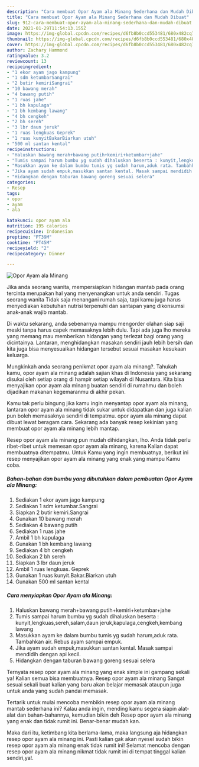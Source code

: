 ```yaml
---
description: "Cara membuat Opor Ayam ala Minang Sederhana dan Mudah Dibuat"
title: "Cara membuat Opor Ayam ala Minang Sederhana dan Mudah Dibuat"
slug: 912-cara-membuat-opor-ayam-ala-minang-sederhana-dan-mudah-dibuat
date: 2021-01-29T11:54:13.155Z
image: https://img-global.cpcdn.com/recipes/d6fb8b0ccd553481/680x482cq70/opor-ayam-ala-minang-foto-resep-utama.jpg
thumbnail: https://img-global.cpcdn.com/recipes/d6fb8b0ccd553481/680x482cq70/opor-ayam-ala-minang-foto-resep-utama.jpg
cover: https://img-global.cpcdn.com/recipes/d6fb8b0ccd553481/680x482cq70/opor-ayam-ala-minang-foto-resep-utama.jpg
author: Zachary Hammond
ratingvalue: 3.2
reviewcount: 13
recipeingredient:
- "1 ekor ayam jago kampung"
- "1 sdm ketumbarSangrai"
- "2 butir kemiriSangrai"
- "10 bawang merah"
- "4 bawang putih"
- "1 ruas jahe"
- "1 bh kapulaga"
- "1 bh kembang lawang"
- "4 bh cengkeh"
- "2 bh sereh"
- "3 lbr daun jeruk"
- "1 ruas lengkuas Geprek"
- "1 ruas kunyitBakarBiarkan utuh"
- "500 ml santan kental"
recipeinstructions:
- "Haluskan bawang merah+bawang putih+kemiri+ketumbar+jahe"
- "Tumis sampai harum bumbu yg sudah dihaluskan beserta : kunyit,lengkuas,sereh,salam,daun jeruk,kapulaga,cengkeh,kembang lawang"
- "Masukkan ayam ke dalam bumbu tumis yg sudah harum,aduk rata. Tambahkan air. Rebus ayam sampai empuk."
- "Jika ayam sudah empuk,masukkan santan kental. Masak sampai mendidih dengan api kecil."
- "Hidangkan dengan taburan bawang goreng sesuai selera"
categories:
- Resep
tags:
- opor
- ayam
- ala

katakunci: opor ayam ala 
nutrition: 195 calories
recipecuisine: Indonesian
preptime: "PT39M"
cooktime: "PT45M"
recipeyield: "2"
recipecategory: Dinner

---
```



![Opor Ayam ala Minang](https://img-global.cpcdn.com/recipes/d6fb8b0ccd553481/680x482cq70/opor-ayam-ala-minang-foto-resep-utama.jpg)

Jika anda seorang wanita, mempersiapkan hidangan mantab pada orang tercinta merupakan hal yang menyenangkan untuk anda sendiri. Tugas seorang  wanita Tidak saja menangani rumah saja, tapi kamu juga harus menyediakan kebutuhan nutrisi terpenuhi dan santapan yang dikonsumsi anak-anak wajib mantab.

Di waktu  sekarang, anda sebenarnya mampu mengorder olahan siap saji meski tanpa harus capek memasaknya lebih dulu. Tapi ada juga lho mereka yang memang mau memberikan hidangan yang terlezat bagi orang yang dicintainya. Lantaran, menghidangkan masakan sendiri jauh lebih bersih dan kita juga bisa menyesuaikan hidangan tersebut sesuai masakan kesukaan keluarga. 



Mungkinkah anda seorang penikmat opor ayam ala minang?. Tahukah kamu, opor ayam ala minang adalah sajian khas di Indonesia yang sekarang disukai oleh setiap orang di hampir setiap wilayah di Nusantara. Kita bisa menyajikan opor ayam ala minang buatan sendiri di rumahmu dan boleh dijadikan makanan kegemaranmu di akhir pekan.

Kamu tak perlu bingung jika kamu ingin menyantap opor ayam ala minang, lantaran opor ayam ala minang tidak sukar untuk didapatkan dan juga kalian pun boleh memasaknya sendiri di tempatmu. opor ayam ala minang dapat dibuat lewat beragam cara. Sekarang ada banyak resep kekinian yang membuat opor ayam ala minang lebih mantap.

Resep opor ayam ala minang pun mudah dihidangkan, lho. Anda tidak perlu ribet-ribet untuk memesan opor ayam ala minang, karena Kalian dapat membuatnya ditempatmu. Untuk Kamu yang ingin membuatnya, berikut ini resep menyajikan opor ayam ala minang yang enak yang mampu Kamu coba.

<!--inarticleads1-->

##### Bahan-bahan dan bumbu yang dibutuhkan dalam pembuatan Opor Ayam ala Minang:

1. Sediakan 1 ekor ayam jago kampung
1. Sediakan 1 sdm ketumbar.Sangrai
1. Siapkan 2 butir kemiri.Sangrai
1. Gunakan 10 bawang merah
1. Sediakan 4 bawang putih
1. Sediakan 1 ruas jahe
1. Ambil 1 bh kapulaga
1. Gunakan 1 bh kembang lawang
1. Sediakan 4 bh cengkeh
1. Sediakan 2 bh sereh
1. Siapkan 3 lbr daun jeruk
1. Ambil 1 ruas lengkuas. Geprek
1. Gunakan 1 ruas kunyit.Bakar.Biarkan utuh
1. Gunakan 500 ml santan kental




<!--inarticleads2-->

##### Cara menyiapkan Opor Ayam ala Minang:

1. Haluskan bawang merah+bawang putih+kemiri+ketumbar+jahe
1. Tumis sampai harum bumbu yg sudah dihaluskan beserta : kunyit,lengkuas,sereh,salam,daun jeruk,kapulaga,cengkeh,kembang lawang
1. Masukkan ayam ke dalam bumbu tumis yg sudah harum,aduk rata. Tambahkan air. Rebus ayam sampai empuk.
1. Jika ayam sudah empuk,masukkan santan kental. Masak sampai mendidih dengan api kecil.
1. Hidangkan dengan taburan bawang goreng sesuai selera




Ternyata resep opor ayam ala minang yang enak simple ini gampang sekali ya! Kalian semua bisa membuatnya. Resep opor ayam ala minang Sangat sesuai sekali buat kalian yang baru akan belajar memasak ataupun juga untuk anda yang sudah pandai memasak.

Tertarik untuk mulai mencoba membikin resep opor ayam ala minang mantab sederhana ini? Kalau anda ingin, mending kamu segera siapin alat-alat dan bahan-bahannya, kemudian bikin deh Resep opor ayam ala minang yang enak dan tidak rumit ini. Benar-benar mudah kan. 

Maka dari itu, ketimbang kita berlama-lama, maka langsung aja hidangkan resep opor ayam ala minang ini. Pasti kalian gak akan nyesel sudah bikin resep opor ayam ala minang enak tidak rumit ini! Selamat mencoba dengan resep opor ayam ala minang nikmat tidak rumit ini di tempat tinggal kalian sendiri,ya!.

